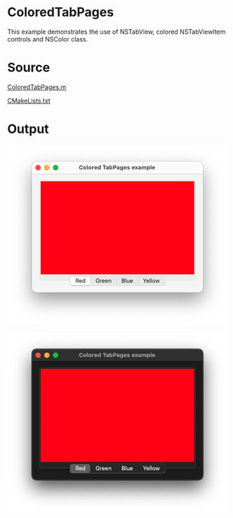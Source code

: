 # ColoredTabPages

This example demonstrates the use of NSTabView, colored NSTabViewItem controls and NSColor class.

# Source

[ColoredTabPages.m](./ColoredTabPages.m)

[CMakeLists.txt](./CMakeLists.txt)

# Output

![Screenshot](../../../docs/Pictures/ColoredTabPages.png)

![Screenshot](../../../docs/Pictures/ColoredTabPagesDark.png)
